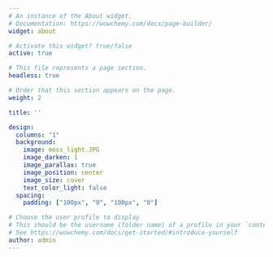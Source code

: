 ```yaml
---
# An instance of the About widget.
# Documentation: https://wowchemy.com/docs/page-builder/
widget: about

# Activate this widget? true/false
active: true

# This file represents a page section.
headless: true

# Order that this section appears on the page.
weight: 2

title: ''

design:
  columns: "1"
  background:
    image: moss_light.JPG
    image_darken: 1
    image_parallax: true
    image_position: center
    image_size: cover
    text_color_light: false
  spacing:
    padding: ["100px", "0", "100px", "0"]

# Choose the user profile to display
# This should be the username (folder name) of a profile in your `content/authors/` folder.
# See https://wowchemy.com/docs/get-started/#introduce-yourself
author: admin
---
```


